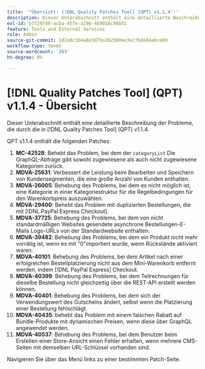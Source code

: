 ```yaml
---
title: '"Übersicht: [!DNL Quality Patches Tool] (QPT) v1.1.4'''
description: Dieser Unterabschnitt enthält eine detaillierte Beschreibung der Probleme, die durch die in [!DNL Quality Patches Tool] (QPT) v1.1.4.
exl-id: b7729740-acba-457e-a296-469016c98b51
feature: Tools and External Services
role: Admin
source-git-commit: 1d2e0c1b4a8e3d79a362500ee3ec7bde84a6ce0d
workflow-type: tm+mt
source-wordcount: '263'
ht-degree: 0%

---
```


# [!DNL Quality Patches Tool] (QPT) v1.1.4 - Übersicht

Dieser Unterabschnitt enthält eine detaillierte Beschreibung der Probleme, die durch die in [!DNL Quality Patches Tool] (QPT) v1.1.4.

QPT v1.1.4 enthält die folgenden Patches:

1. **MC-42528**: Behebt das Problem, bei dem der `categoryList` Die GraphQL-Abfrage gibt sowohl zugewiesene als auch nicht zugewiesene Kategorien zurück.
1. **MDVA-25631**: Verbessert die Leistung beim Bearbeiten und Speichern von Kundensegmenten, die eine große Anzahl von Kunden enthalten.
1. **MDVA-26005**: Behebung des Problems, bei dem es nicht möglich ist, eine Kategorie in einer Kategoriestruktur für die Regelbedingungen für den Warenkorbpreis auszuwählen.
1. **MDVA-29400**: Behebt das Problem mit duplizierten Bestellungen, die mit [!DNL PayPal Express Checkout].
1. **MDVA-37725**: Behebung des Problems, bei dem von nicht standardmäßigen Websites gesendete asynchrone Bestellungen-E-Mails Logo-URLs von der Standardwebsite enthalten.
1. **MDVA-39482**: Behebung des Problems, bei dem ein Produkt nicht mehr vorrätig ist, wenn es mit &quot;0&quot;importiert wurde, wenn Rückstände aktiviert waren.
1. **MDVA-40101**: Behebung des Problems, bei dem Artikel nach einer erfolgreichen Bestellplatzierung nicht aus dem Mini-Warenkorb entfernt werden, indem [!DNL PayPal Express] Checkout.
1. **MDVA-40399**: Behebung des Problems, bei dem Teilrechnungen für dieselbe Bestellung nicht gleichzeitig über die REST-API erstellt werden können.
1. **MDVA-40401**: Behebung des Problems, bei dem sich der Verwendungswert des Gutscheins ändert, selbst wenn die Platzierung einer Bestellung fehlschlägt.
1. **MDVA-40435**: behebt das Problem mit einem falschen Rabatt auf Bundle-Produkte mit dynamischen Preisen, wenn diese über GraphQL angewendet werden.
1. **MDVA-40537**: Behebung des Problems, bei dem Benutzer beim Erstellen einer Store-Ansicht einen Fehler erhalten, wenn mehrere CMS-Seiten mit demselben URL-Schlüssel vorhanden sind.

Navigieren Sie über das Menü links zu einer bestimmten Patch-Seite.
